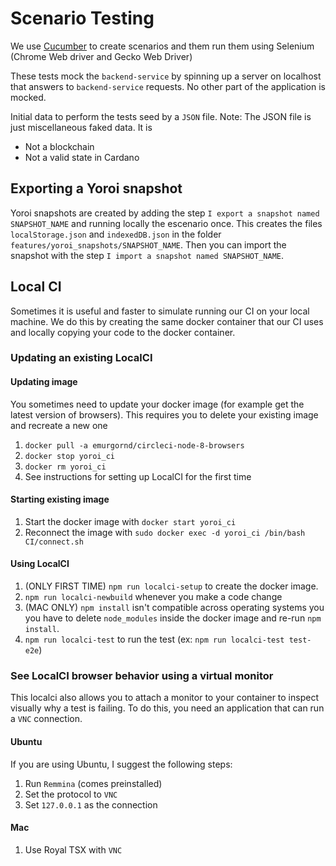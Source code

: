 # Scenario Testing

We use [Cucumber](https://cucumber.io/) to create scenarios and them run them using Selenium (Chrome Web driver and Gecko Web Driver)

These tests mock the `backend-service` by spinning up a server on localhost that answers to `backend-service` requests.
No other part of the application is mocked.

Initial data to perform the tests seed by a `JSON` file.
Note: The JSON file is just miscellaneous faked data. It is
- Not a blockchain
- Not a valid state in Cardano

## Exporting a Yoroi snapshot

Yoroi snapshots are created by adding the step `I export a snapshot named SNAPSHOT_NAME` and running locally the escenario once. This creates the files `localStorage.json` and `indexedDB.json` in the folder `features/yoroi_snapshots/SNAPSHOT_NAME`. Then you can import the snapshot with the  step `I import a snapshot named SNAPSHOT_NAME`.

## Local CI

Sometimes it is useful and faster to simulate running our CI on your local machine. We do this by creating the same docker container that our CI uses and locally copying your code to the docker container.

### Updating an existing LocalCI

#### Updating image

You sometimes need to update your docker image (for example get the latest version of browsers). This requires you to delete your existing image and recreate a new one
1) `docker pull -a emurgornd/circleci-node-8-browsers`
1) `docker stop yoroi_ci`
1) `docker rm yoroi_ci`
1) See instructions for setting up LocalCI for the first time

#### Starting existing image
1) Start the docker image with `docker start yoroi_ci`
1) Reconnect the image with `sudo docker exec -d yoroi_ci /bin/bash CI/connect.sh`

#### Using LocalCI

1) (ONLY FIRST TIME) `npm run localci-setup` to create the docker image.
1) `npm run localci-newbuild` whenever you make a code change
1) (MAC ONLY) `npm install` isn't compatible across operating systems you you have to delete `node_modules` inside the docker image and re-run `npm install`.
1) `npm run localci-test` to run the test (ex: `npm run localci-test test-e2e`)

### See LocalCI browser behavior using a virtual monitor

This localci also allows you to attach a monitor to your container to inspect visually why a test is failing. To do this, you need an application that can run a `VNC` connection. 

#### Ubuntu

If you are using Ubuntu, I suggest the following steps:
1) Run `Remmina` (comes preinstalled)
1) Set the protocol to `VNC`
1) Set `127.0.0.1` as the connection

#### Mac

1) Use Royal TSX with `VNC`
